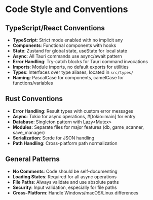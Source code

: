 # Code Style and Conventions

## TypeScript/React Conventions
- **TypeScript**: Strict mode enabled with no implicit any
- **Components**: Functional components with hooks
- **State**: Zustand for global state, useState for local state
- **Async**: All Tauri commands use async/await pattern
- **Error Handling**: Try-catch blocks for Tauri command invocations
- **Imports**: Module imports, no default exports for utilities
- **Types**: Interfaces over type aliases, located in `src/types/`
- **Naming**: PascalCase for components, camelCase for functions/variables

## Rust Conventions
- **Error Handling**: Result types with custom error messages
- **Async**: Tokio for async operations, #[tokio::main] for entry
- **Database**: Singleton pattern with Lazy<Mutex<Connection>>
- **Modules**: Separate files for major features (db, game_scanner, save_manager)
- **Serialization**: Serde for JSON handling
- **Path Handling**: Cross-platform path normalization

## General Patterns
- **No Comments**: Code should be self-documenting
- **Loading States**: Required for all async operations
- **File Paths**: Always validate and use absolute paths
- **Security**: Input validation, especially for file paths
- **Cross-Platform**: Handle Windows/macOS/Linux differences